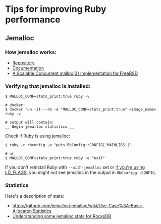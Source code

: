 # Tips for improving Ruby performance

## Jemalloc

### How jemalloc works:
- [Repository](https://github.com/jemalloc/jemalloc)
- [Documentation](https://jemalloc.net/jemalloc.3.html)
- [A Scalable Concurrent malloc(3) Implementation for FreeBSD](https://people.freebsd.org/~jasone/jemalloc/bsdcan2006/jemalloc.pdf)

### Verifying that jemalloc is installed:
```
$ MALLOC_CONF=stats_print:true ruby -v

# docker:
$ docker run -it --rm -e "MALLOC_CONF=stats_print:true" <image_name> ruby -v

# output will contain:
__ Begin jemalloc statistics __
```

Check if Ruby is using jemalloc:
```
$ ruby -r rbconfig -e "puts RbConfig::CONFIG['MAINLIBS']"

# or
$ MALLOC_CONF=stats_print:true ruby -e "exit"
```
If you don't reinstall Ruby with `--with-jemalloc` set or [if you're using LD_FLAGS](https://github.com/docker-library/ruby/issues/182), you might not see jemalloc in the output in `RbConfigg::CONFIG`.

### Statistics

Here's a description of stats:
- https://github.com/jemalloc/jemalloc/wiki/Use-Case%3A-Basic-Allocator-Statistics
- [Understanding some jemalloc stats for RocksDB](https://smalldatum.blogspot.com/2022/09/understanding-some-jemalloc-stats-for.html)

